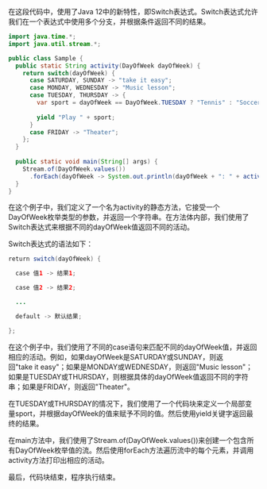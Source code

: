 在这段代码中，使用了Java 12中的新特性，即Switch表达式。Switch表达式允许我们在一个表达式中使用多个分支，并根据条件返回不同的结果。  


```java
import java.time.*;
import java.util.stream.*;

public class Sample {
  public static String activity(DayOfWeek dayOfWeek) {
    return switch(dayOfWeek) {
      case SATURDAY, SUNDAY -> "take it easy";
      case MONDAY, WEDNESDAY -> "Music lesson";
      case TUESDAY, THURSDAY -> {
        var sport = dayOfWeek == DayOfWeek.TUESDAY ? "Tennis" : "Soccer";
        
        yield "Play " + sport;
      }
      case FRIDAY -> "Theater";
    };
  }
  
  public static void main(String[] args) {
    Stream.of(DayOfWeek.values())
      .forEach(dayOfWeek -> System.out.println(dayOfWeek + ": " + activity(dayOfWeek)));
  }
}
```

  
在这个例子中，我们定义了一个名为activity的静态方法，它接受一个DayOfWeek枚举类型的参数，并返回一个字符串。在方法体内部，我们使用了Switch表达式来根据不同的dayOfWeek值返回不同的活动。  
  
Switch表达式的语法如下：


```java
return switch(dayOfWeek) {

  case 值1 -> 结果1;

  case 值2 -> 结果2;

  ...

  default -> 默认结果;

};

```

  
在这个例子中，我们使用了不同的case语句来匹配不同的dayOfWeek值，并返回相应的活动。例如，如果dayOfWeek是SATURDAY或SUNDAY，则返回"take it easy"；如果是MONDAY或WEDNESDAY，则返回"Music lesson"；如果是TUESDAY或THURSDAY，则根据具体的dayOfWeek值返回不同的字符串；如果是FRIDAY，则返回"Theater"。  
  
在TUESDAY或THURSDAY的情况下，我们使用了一个代码块来定义一个局部变量sport，并根据dayOfWeek的值来赋予不同的值。然后使用yield关键字返回最终的结果。  
  
在main方法中，我们使用了Stream.of(DayOfWeek.values())来创建一个包含所有DayOfWeek枚举值的流。然后使用forEach方法遍历流中的每个元素，并调用activity方法打印出相应的活动。  
  
最后，代码块结束，程序执行结束。
